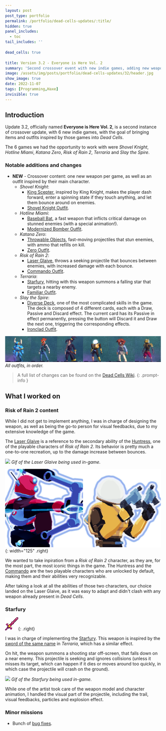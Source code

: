 ```yaml
---
layout: post
post_type: portfolio
permalink: /portfolio/dead-cells-updates/:title/
hidden: true
panel_includes:
  - toc
tail_includes: ''

dead_cells: true

title: Version 3.2 - Everyone is Here Vol. 2
summary: 'Second crossover event with new indie games, adding new weapons and outfits inspired by those games.'
image: /assets/img/posts/portfolio/dead-cells-updates/32/header.jpg
show_image: true
date: 2022-11-07
tags: [Programming,Haxe]
invisible: true
---
```


## Introduction

Update 3.2, officially named **Everyone is Here Vol. 2**, is a second instance of crossover update, with 6 new indie games, with the goal of bringing items and outfits inspired by those games into _Dead Cells_.

The 6 games we had the opportunity to work with were _Shovel Knight_, _Hotline Miami_, _Katana Zero_, _Risk of Rain 2_, _Terraria_ and _Slay the Spire_.

### Notable additions and changes

- **NEW** - Crossover content: one new weapon per game, as well as an outfit inspired by their main character.
  - _Shovel Knight_:
    - [King Scepter](https://deadcells.wiki.gg/wiki/King_Scepter), inspired by King Knight, makes the player dash forward, enter a spinning state if they touch anything, and let them bounce around on enemies.
    - [Shovel Knight Outfit](https://deadcells.wiki.gg/wiki/Outfits#Shovel_Knight_Outfit).
  - _Hotline Miami_:
    - [Baseball Bat](https://deadcells.wiki.gg/wiki/Baseball_Bat), a fast weapon that inflicts critical damage on stunned enemies (with a special animation!).
    - [Modernized Bomber Outfit](https://deadcells.wiki.gg/wiki/Outfits#Modernized_Bomber_Outfit).
  - _Katana Zero_:
    - [Throwable Objects](https://deadcells.wiki.gg/wiki/Throwable_Objects), fast-moving projectiles that stun enemies, with ammo that refills on kill.
    - [Zero Outfit](https://deadcells.wiki.gg/wiki/Outfits#Zero_Outfit).
  - _Risk of Rain 2_:
    - [Laser Glaive](https://deadcells.wiki.gg/wiki/Laser_Glaive), throws a seeking projectile that bounces between enemies, with increased damage with each bounce.
    - [Commando Outfit](https://deadcells.wiki.gg/wiki/Outfits#Commando_Outfit).
  - _Terraria_:
    - [Starfury](https://deadcells.wiki.gg/wiki/Starfury), hitting with this weapon summons a falling star that targets a nearby enemy.
    - [Familiar Outfit](https://deadcells.wiki.gg/wiki/Outfits#Familiar_Outfit).
  - _Slay the Spire_:
    - [Diverse Deck](https://deadcells.wiki.gg/wiki/Diverse_Deck), one of the most complicated skills in the game. The deck is composed of 4 different cards, each with a Draw, Passive and Discard effect. The current card has its Passive in effect permanently, pressing the button will Discard it and Draw the next one, triggering the corresponding effects.
    - [Ironclad Outfit](https://deadcells.wiki.gg/wiki/Outfits#Ironclad_Outfit).

![](/assets/img/posts/portfolio/dead-cells-updates/32/32_all_outfits.png)
_All outfits, in order._

> A full list of changes can be found on the [Dead Cells Wiki](https://deadcells.wiki.gg/wiki/Version_3.2).
{: .prompt-info }

## What I worked on

### Risk of Rain 2 content

While I did not get to implement anything, I was in charge of designing the weapon, as well as being the go-to person for visual feedbacks, due to my extensive knowledge of the game.

The [Laser Glaive](https://deadcells.wiki.gg/wiki/Laser_Glaive) is a reference to the secondary ability of the [Huntress](https://riskofrain2.fandom.com/wiki/Huntress), one of the playable characters of _Risk of Rain 2_. Its behavior is pretty much a one-to-one recreation, up to the damage increase between bounces.

![](/assets/img/posts/portfolio/dead-cells-updates/32/laser_glaive.gif)
_Gif of the Laser Glaive being used in-game._

![](/assets/img/posts/portfolio/dead-cells-updates/32/huntress_commando.png){: width="125" .right}

We wanted to take inpiration from a _Risk of Rain 2_ character, as they are, for the most part, the most iconic things in the game. The Huntress and the [Commando](https://riskofrain2.fandom.com/wiki/Commando) are the two playable characters who are unlocked by default, making them and their abilities very recognizable.

After taking a look at all the abilities of those two characters, our choice landed on the Laser Glaive, as it was easy to adapt and didn't clash with any weapon already present in _Dead Cells_.

### Starfury

![](/assets/img/posts/portfolio/dead-cells-updates/32/starfury_terraria.png){: .right}

I was in charge of implementing the [Starfury](https://deadcells.wiki.gg/wiki/Starfury). This weapon is inspired by the [sword of the same name](https://terraria.fandom.com/wiki/Starfury) in _Terraria_, which has a similar effect. 

On hit, the weapon summons a shooting star off-screen, that falls down on a near enemy. This projectile is seeking and ignores collisions (unless it misses its target, which can happen if it dies or moves around too quickly, in which case the projectile will crash on the ground).

![](/assets/img/posts/portfolio/dead-cells-updates/32/starfury.gif)
_Gif of the Starfury being used in-game._

While one of the artist took care of the weapon model and character animation, I handled the visual part of the projectile, including the trail, visual feedbacks, particles and explosion effect.

### Minor missions

- Bunch of [bug fixes](https://deadcells.wiki.gg/wiki/Version_3.2#Bug_fixes).